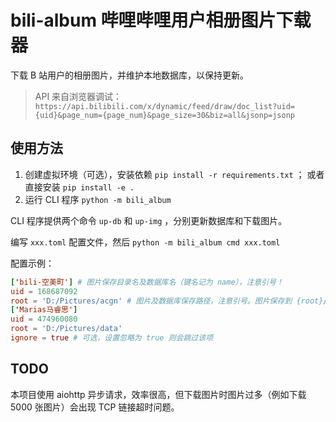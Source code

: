 # bili-album  哔哩哔哩用户相册图片下载器

下载 B 站用户的相册图片，并维护本地数据库，以保持更新。

> API 来自浏览器调试：
> `https://api.bilibili.com/x/dynamic/feed/draw/doc_list?uid={uid}&page_num={page_num}&page_size=30&biz=all&jsonp=jsonp`

## 使用方法

1. 创建虚拟环境（可选），安装依赖 `pip install -r requirements.txt` ；
    或者直接安装 `pip install -e .`
2. 运行 CLI 程序 `python -m bili_album`

CLI 程序提供两个命令 `up-db` 和 `up-img` ，分别更新数据库和下载图片。

编写 `xxx.toml` 配置文件，然后 `python -m bili_album cmd xxx.toml`

配置示例：

```toml
['bili-空美町'] # 图片保存目录名及数据库名（键名记为 name），注意引号！
uid = 168687092
root = 'D:/Pictures/acgn' # 图片及数据库保存路径，注意引号。图片保存到 {root}/{name}/，数据库保存到 {root}/{name}.db
['Marias马睿思']
uid = 474960080
root = 'D:/Pictures/data'
ignore = true # 可选，设置忽略为 true 则会跳过该项
```

## TODO

本项目使用 aiohttp 异步请求，效率很高，但下载图片时图片过多（例如下载 5000 张图片）会出现 TCP 链接超时问题。
